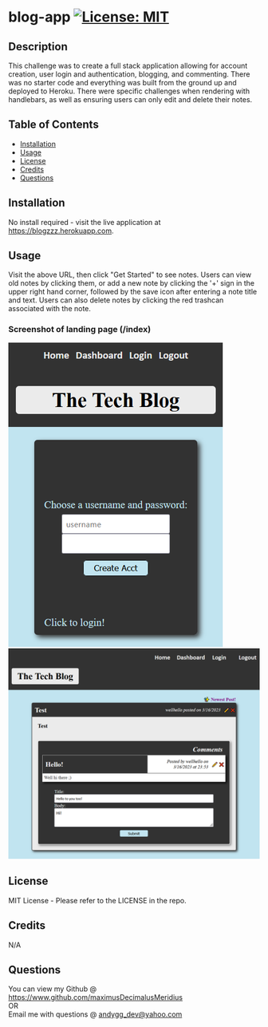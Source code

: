 # blog-app [![License: MIT](https://img.shields.io/badge/License-MIT-yellow.svg)](https://opensource.org/licenses/MIT)

## Description

This challenge was to create a full stack application allowing for account creation, user login and authentication, blogging, and commenting.  There was no starter code and everything was built from the ground up and deployed to Heroku.  There were specific challenges when rendering with handlebars, as well as ensuring users can only edit and delete their notes.

## Table of Contents

- [Installation](#installation)
- [Usage](#usage)
- [License](#license)
- [Credits](#credits)
- [Questions](#questions)

## Installation

No install required - visit the live application at https://blogzzz.herokuapp.com.

## Usage

Visit the above URL, then click "Get Started" to see notes.  Users can view old notes by clicking them, or add a new note by clicking the '+' sign in the upper right hand corner, followed by the save icon after entering a note title and text.  Users can also delete notes by clicking the red trashcan associated with the note.

### Screenshot of landing page (/index)
![Site Thumbnail](./public/images/site-thumbnail-mobile.png)
![Site Thumbnail](./public/images/site-thumbnail.png)

## License

MIT License - Please refer to the LICENSE in the repo.

## Credits

N/A

## Questions

You can view my Github @ https://www.github.com/maximusDecimalusMeridius  
OR  
Email me with questions @ [andygg_dev@yahoo.com](mailto:andygg_dev@yahoo.com?subject=Question%20About%20blog-app%20App)
    